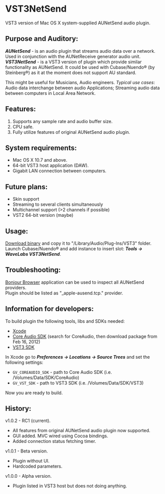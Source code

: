 VST3NetSend
===========

VST3 version of Mac OS X system-supplied AUNetSend audio plugin.

Purpose and Auditory:
---

***AUNetSend*** - is an audio plugin that streams audio data over a network. Used in conjunction with the AUNetReceive generator audio unit. ***VST3NetSend*** - is a VST3 version of plugin which provide similar functionality as AUNetSend. It could be used with Cubase/Nuendo® (by Steinberg®) as it at the moment does not support AU standard.  
  
This might be useful for Musicians, Audio engineers. *Typical use cases*: Audio data interchange between audio Applications; Streaming audio data between computers in Local Area Network.

Features:
---

1. Supports any sample rate and audio buffer size.
2. CPU safe.
3. Fully utilize features of original AUNetSend audio plugin.

System requirements:
---

* Mac OS X 10.7 and above.
* 64-bit VST3 host application (DAW).
* Gigabit LAN connection between computers.

Future plans:
---

* Skin support
* Streaming to several clients simultaneously
* Multichannel support (>2 channels if possible)
* VST2 64-bit version (maybe)

Usage:
---

[Download binary](http://code.google.com/p/vst3netsend/downloads/list) and copy it to "/Library/Audio/Plug-Ins/VST3" folder.  
Launch Cubase/Nuendo® and add instance to insert slot: ***Tools -> WaveLabs VST3NetSend***.

Troubleshooting:
---

[Bonjour Browser](http://www.tildesoft.com) application can be used to inspect all AUNetSend providers.  
Plugin should be listed as "_apple-ausend.tcp." provider.

Information for developers:
---

To build plugin the following tools, libs and SDKs needed:  
  
* [Xcode](https://itunes.apple.com/en/app/xcode/id497799835?mt=12)
* [Core Audio SDK](https://developer.apple.com/downloads) (search for CoreAudio, then download package from Feb 16, 2012)
* [VST3 SDK](http://www.steinberg.net/en/company/developer.html)

In Xcode go to _**Preferences -> Locations -> Source Trees**_ and set the following settings:  

* `GV_COREAUDIO_SDK` - path to Core Audio SDK (i.e. /Volumes/Data/SDK/CoreAudio)
* `GV_VST_SDK` - path to VST3 SDK (i.e. /Volumes/Data/SDK/VST3)

Now you are ready to build.

History:
---

v1.0.2 - RC1 (current).

* All features from original AUNetSend audio plugin now supported.
* GUI added. MVC wired using Cocoa bindings.
* Added connection status fetching timer.

v1.0.1 - Beta version.

* Plugin without UI.
* Hardcoded parameters.

v1.0.0 - Alpha version.

* Plugin listed in VST3 host but does not doing anything.


